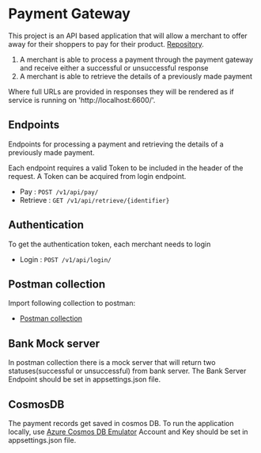 # Payment Gateway

This project is an API based application that will allow a
merchant to offer away for their shoppers to pay for their product.
 [Repository](https://github.com/elhamkhani/PaymentGateway).

1. A merchant is able to process a payment through the payment gateway and
receive either a successful or unsuccessful response
2. A merchant is able to retrieve the details of a previously made payment


Where full URLs are provided in responses they will be rendered as if service
is running on 'http://localhost:6600/'.

## Endpoints

Endpoints for processing a payment and retrieving the details of a previously made payment.

Each endpoint requires a valid Token to be included in the header of the
request. A Token can be acquired from login endpoint.

* Pay : `POST /v1/api/pay/`
* Retrieve : `GET /v1/api/retrieve/{identifier}`

## Authentication

To get the authentication token, each merchant needs to login
* Login : `POST /v1/api/login/`

## Postman collection

Import following collection to postman:
* [Postman collection](postman/PaymentGateway.postman_collection.json) 

## Bank Mock server

In postman collection there is a mock server that will return two statuses(successful or unsuccessful) from bank server.
The Bank Server Endpoint should be set in appsettings.json file.

## CosmosDB 

The payment records get saved in cosmos DB. 
To run the application locally, use [Azure Cosmos DB Emulator](https://docs.microsoft.com/en-us/azure/cosmos-db/local-emulator?tabs=cli%2Cssl-netstd21)
Account and Key should be set in appsettings.json file.
